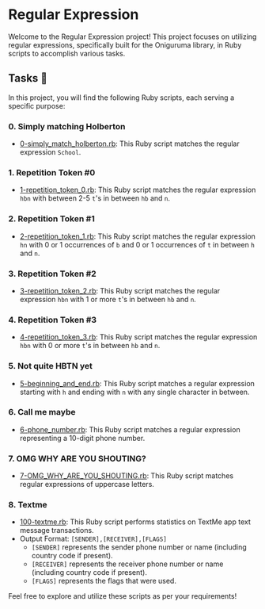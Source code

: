 # Regular Expression

Welcome to the Regular Expression project! This project focuses on utilizing regular expressions, specifically built for the Oniguruma library, in Ruby scripts to accomplish various tasks.

## Tasks :page_with_curl:

In this project, you will find the following Ruby scripts, each serving a specific purpose:

### 0. Simply matching Holberton
- [0-simply_match_holberton.rb](./0-simply_match_holberton.rb): This Ruby script matches the regular expression `School`.

### 1. Repetition Token #0
- [1-repetition_token_0.rb](./1-repetition_token_0.rb): This Ruby script matches the regular expression `hbn` with between 2-5 `t`'s in between `hb` and `n`.

### 2. Repetition Token #1
- [2-repetition_token_1.rb](./2-repetition_token_1.rb): This Ruby script matches the regular expression `hn` with 0 or 1 occurrences of `b` and 0 or 1 occurrences of `t` in between `h` and `n`.

### 3. Repetition Token #2
- [3-repetition_token_2.rb](./3-repetition_token_2.rb): This Ruby script matches the regular expression `hbn` with 1 or more `t`'s in between `hb` and `n`.

### 4. Repetition Token #3
- [4-repetition_token_3.rb](./4-repetition_token_3.rb): This Ruby script matches the regular expression `hbn` with 0 or more `t`'s in between `hb` and `n`.

### 5. Not quite HBTN yet
- [5-beginning_and_end.rb](./5-beginning_and_end.rb): This Ruby script matches a regular expression starting with `h` and ending with `n` with any single character in between.

### 6. Call me maybe
- [6-phone_number.rb](./6-phone_number.rb): This Ruby script matches a regular expression representing a 10-digit phone number.

### 7. OMG WHY ARE YOU SHOUTING?
- [7-OMG_WHY_ARE_YOU_SHOUTING.rb](./7-OMG_WHY_ARE_YOU_SHOUTING.rb): This Ruby script matches regular expressions of uppercase letters.

### 8. Textme
- [100-textme.rb](./100-textme.rb): This Ruby script performs statistics on TextMe app text message transactions.
- Output Format: `[SENDER],[RECEIVER],[FLAGS]`
  - `[SENDER]` represents the sender phone number or name (including country code if present).
  - `[RECEIVER]` represents the receiver phone number or name (including country code if present).
  - `[FLAGS]` represents the flags that were used.

Feel free to explore and utilize these scripts as per your requirements!